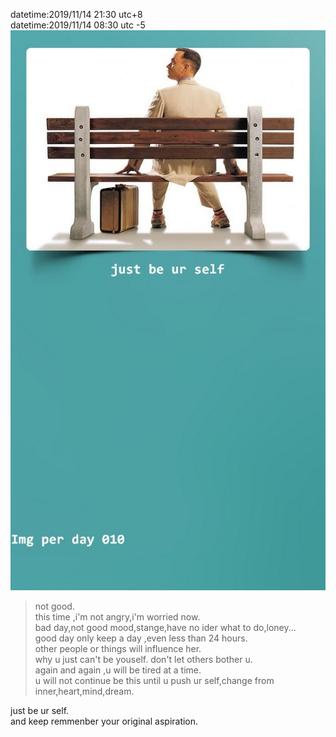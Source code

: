 datetime:2019/11/14 21:30 utc+8  
datetime:2019/11/14 08:30 utc -5  
![img010](../img/img010.jpg)  
>not good.  
>this time ,i'm not angry,i'm worried now.  
>bad day,not good mood,stange,have no ider what to do,loney...  
>good day only keep a day ,even less than 24 hours.  
>other people or things will influence her.  
>why u just can't be youself. don't let others bother u.  
>again and again ,u will be tired at a time.  
>u will not continue be this until u push ur self,change from inner,heart,mind,dream.  

just be ur self.  
and keep remmenber your original aspiration.  
